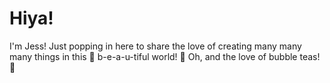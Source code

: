 # Hiya!

I'm Jess! Just popping in here to share the love of creating many many many things in this 🌈 b-e-a-u-tiful world! 🤭 
Oh, and the love of bubble teas! 🧋 
